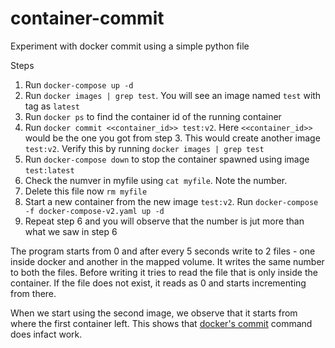 # container-commit
Experiment with docker commit using a simple python file

Steps
 1. Run ``docker-compose up -d``
 2. Run ``docker images | grep test``. You will see an image named ``test`` with tag as ``latest``
 3. Run ``docker ps`` to find the container id of the running container 
 4. Run ``docker commit <<container_id>> test:v2``. Here ``<<container_id>>`` would be the one you got from step 3. 
    This would create another image ``test:v2``.
    Verify this by running ``docker images | grep test``
 5. Run ``docker-compose down`` to stop the container spawned using image ``test:latest``
 6. Check the numver in myfile using ``cat myfile``. Note the number.
 7. Delete this file now ``rm myfile``
 8. Start a new container from the new image ``test:v2``. Run ``docker-compose -f docker-compose-v2.yaml up -d`` 
 9. Repeat step 6 and you will observe that the number is jut more than what we saw in step 6

The program starts from 0 and after every 5 seconds write to 2 files - one inside docker and another in the mapped volume. It writes the same number to both the files. Before writing it tries to read the file that is only inside the container. If the file does not exist, it reads as 0 and starts incrementing from there.

When we start using the second image, we observe that it starts from where the first container left. This shows that [docker's commit](https://docs.docker.com/engine/reference/commandline/commit/) command does infact work.  

